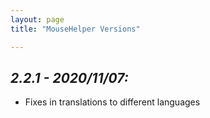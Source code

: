 ```yaml
---
layout: page
title: "MouseHelper Versions"

---
```

 
## <a name="2.2.1"></a><b><i>2.2.1 - 2020/11/07:</i></b>

* Fixes in translations to different languages
